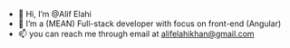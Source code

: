 - 👋 Hi, I’m @Alif Elahi
- 👀 I’m a (MEAN) Full-stack developer with focus on front-end (Angular) 
- 📫 you can reach me through email at alifelahikhan@gmail.com

<!---
AlifElahi/AlifElahi is a ✨ special ✨ repository because its `README.md` (this file) appears on your GitHub profile.
You can click the Preview link to take a look at your changes.
--->
